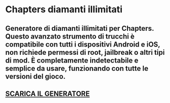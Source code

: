 # Chapters diamanti illimitati
## Generatore di diamanti illimitati per Chapters. Questo avanzato strumento di trucchi è compatibile con tutti i dispositivi Android e iOS, non richiede permessi di root, jailbreak o altri tipi di mod. È completamente indetectabile e semplice da usare, funzionando con tutte le versioni del gioco.

## [SCARICA IL GENERATORE](https://stellardownload.pro/cl/i/qkd2g5)


